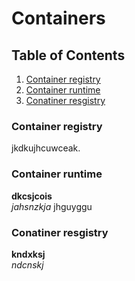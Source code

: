 # Containers
## Table of Contents
1. [Container registry](#container-registry)  
2. [Container runtime](#container-runtime)
3. [Conatiner resgistry](#conatiner-resgistry)


### Container registry

jkdkujhcuwceak.
### Container runtime
**dkcsjcois**  
*jahsnzkja*
jhguyggu
### Conatiner resgistry
**kndxksj**  
*ndcnskj*
